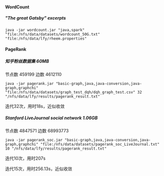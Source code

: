 #### WordCount

##### "The great Gatsby" excerpts

```shell
java -jar wordcount.jar "java,spark" "file:/nfs/data/datasets/wordcount_50G.txt" "file:/nfs/data/lfy/rheem.properties"
```



#### PageRank

##### 知乎粉丝数据集 60MB

节点数 459199   边数 4612110

```shell
java -jar pagerank.jar "basic-graph,java,java-conversion,java-graph,graphchi" "file:/nfs/data/datasets/graph_test_dqh/dqh_graph_test.csv" 32 "/nfs/data/lfy/results/pagerank_result.txt"
```

迭代32次，用时18s，近似收敛



##### Stanford LiveJournal social network 1.06GB

节点数 4847571   边数 68993773

```shell
java -jar pagerank_soc.jar "basic-graph,java,java-conversion,java-graph,graphchi" "file:/nfs/data/datasets/pagerank_soc_LiveJournal.txt" 10 "/nfs/data/lfy/results/pagerank_result.txt"
```

迭代10次，用时207s

迭代15次，用时256.13s，近似收敛


